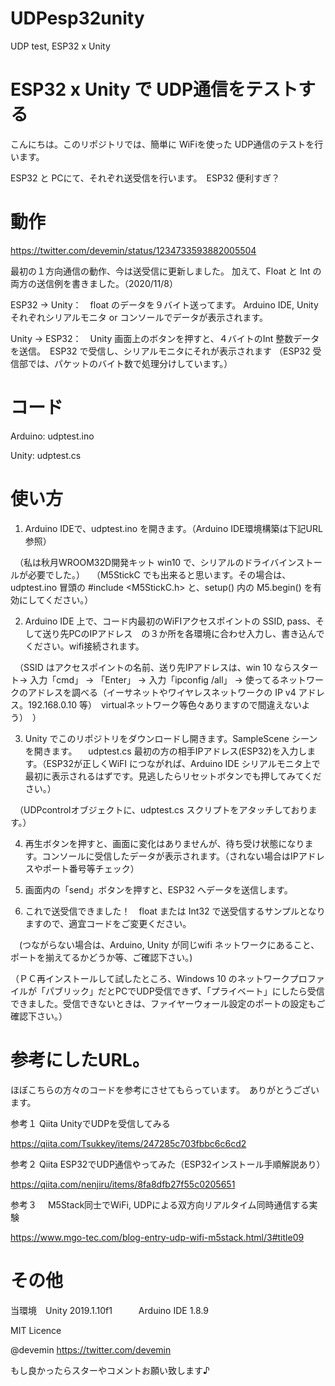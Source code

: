 # UDPesp32unity
UDP test, ESP32 x Unity

# ESP32 x Unity で UDP通信をテストする

こんにちは。このリポジトリでは、簡単に WiFiを使った UDP通信のテストを行います。

ESP32 と PCにて、それぞれ送受信を行います。　ESP32 便利すぎ？

# 動作

https://twitter.com/devemin/status/1234733593882005504

最初の１方向通信の動作、今は送受信に更新しました。
加えて、Float と Int の両方の送信例を書きました。（2020/11/8）

ESP32 → Unity：　float のデータを９バイト送ってます。 Arduino IDE, Unity それぞれシリアルモニタ or コンソールでデータが表示されます。

Unity → ESP32：　Unity 画面上のボタンを押すと、４バイトのInt 整数データを送信。　ESP32 で受信し、シリアルモニタにそれが表示されます
（ESP32 受信部では、パケットのバイト数で処理分けしています。）

# コード

Arduino: udptest.ino

Unity: udptest.cs

# 使い方

1. Arduino IDEで、udptest.ino を開きます。（Arduino IDE環境構築は下記URL参照）

　（私は秋月WROOM32D開発キット win10 で、シリアルのドライバインストールが必要でした。）
　（M5StickC でも出来ると思います。その場合は、udptest.ino 冒頭の #include <M5StickC.h> と、setup() 内の M5.begin() を有効にしてください。）

2. Arduino IDE 上で、コード内最初のWiFIアクセスポイントの SSID, pass、そして送り先PCのIPアドレス　の３か所を各環境に合わせ入力し、書き込んでください。wifi接続されます。

　（SSID はアクセスポイントの名前、送り先IPアドレスは、win 10 ならスタート→ 入力「cmd」 → 「Enter」 → 入力「ipconfig /all」 → 使ってるネットワークのアドレスを調べる（イーサネットやワイヤレスネットワークの IP v4 アドレス。192.168.0.10 等）　virtualネットワーク等色々ありますので間違えないよう）　）

3. Unity でこのリポジトリをダウンロードし開きます。SampleScene シーンを開きます。
　udptest.cs 最初の方の相手IPアドレス(ESP32)を入力します。（ESP32が正しくWiFI につながれば、Arduino IDE シリアルモニタ上で最初に表示されるはずです。見逃したらリセットボタンでも押してみてください。）

　（UDPcontrolオブジェクトに、udptest.cs スクリプトをアタッチしております。）

4. 再生ボタンを押すと、画面に変化はありませんが、待ち受け状態になります。コンソールに受信したデータが表示されます。（されない場合はIPアドレスやポート番号等チェック）

5. 画面内の「send」ボタンを押すと、ESP32 へデータを送信します。

6. これで送受信できました！　float または Int32 で送受信するサンプルとなりますので、適宜コードをご変更ください。

　(つながらない場合は、Arduino, Unity が同じwifi ネットワークにあること、ポートを揃えてるかどうか等、ご確認下さい。)

 （ＰＣ再インストールして試したところ、Windows 10 のネットワークプロファイルが「パブリック」だとPCでUDP受信できず、「プライベート」にしたら受信できました。受信できないときは、ファイヤーウォール設定のポートの設定もご確認下さい。）


# 参考にしたURL。

ほぼこちらの方々のコードを参考にさせてもらっています。　ありがとうございます。

参考１   Qiita UnityでUDPを受信してみる

https://qiita.com/Tsukkey/items/247285c703fbbc6c6cd2

参考２   Qiita ESP32でUDP通信やってみた（ESP32インストール手順解説あり）

https://qiita.com/nenjiru/items/8fa8dfb27f55c0205651

参考３　 M5Stack同士でWiFi, UDPによる双方向リアルタイム同時通信する実験

https://www.mgo-tec.com/blog-entry-udp-wifi-m5stack.html/3#title09

# その他

当環境　Unity 2019.1.10f1　　　Arduino IDE 1.8.9

MIT Licence

@devemin   https://twitter.com/devemin

もし良かったらスターやコメントお願い致します♪

